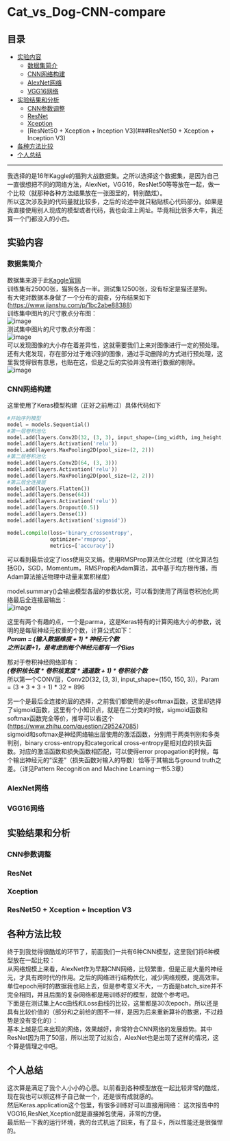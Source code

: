 # Cat_vs_Dog-CNN-compare
目录
---
* [实验内容](##实验内容)
    * [数据集简介](###数据集简介)
    * [CNN网络构建](###CNN网络构建)
    * [AlexNet网络](###AlexNet网络)
    * [VGG16网络](###VGG16网络)
* [实验结果和分析](##实验结果和分析)
    * [CNN参数调整](###CNN参数调整)
    * [ResNet](###ResNet)
    * [Xception](###Xception)
    * [ResNet50 + Xception + Inception V3](###ResNet50 + Xception + Inception V3)
* [各种方法比较](##各种方法比较)
* [个人总结](##个人总结)
***
我选择的是16年Kaggle的猫狗大战数据集。之所以选择这个数据集，是因为自己一直很想把不同的网络方法，AlexNet，VGG16，ResNet50等等放在一起，做一个比较（就那种各种方法结果放在一张图里的，特别酷炫）。</br>
所以这次涉及到的代码量就比较多，之后的论述中就只粘贴核心代码部分。如果是我直接使用别人现成的模型或者代码，我也会注上网址。毕竟相比很多大牛，我还算一个门都没入的小白。
## 实验内容
### 数据集简介
数据集来源于此[Kaggle官网](https://www.kaggle.com/c/dogs-vs-cats-redux-kernels-edition)</br>
训练集有25000张，猫狗各占一半。测试集12500张，没有标定是猫还是狗。</br>
有大佬对数据本身做了一个分布的调查，分布结果如下(https://www.jianshu.com/p/1bc2abe88388)</br>
训练集中图片的尺寸散点分布图：</br>
![image](https://github.com/Mr-strlen/Cat_vs_Dog-CNN-compare/blob/master/Images/scatter_diagram_train_dataset.png)</br>
测试集中图片的尺寸散点分布图：</br>
![image](https://github.com/Mr-strlen/Cat_vs_Dog-CNN-compare/blob/master/Images/scatter_diagram_test_dataset.png)</br>
可以发现图像的大小存在着差异性，这就需要我们上来对图像进行一定的预处理。</br>
还有大佬发现，存在部分过于难识别的图像，通过手动删除的方式进行预处理，这里我觉得很有意思，也贴在这，但是之后的实验并没有进行数据的剔除。</br>
![image](https://github.com/Mr-strlen/Cat_vs_Dog-CNN-compare/blob/master/Images/image_movement.png)
### CNN网络构建
这里使用了Keras模型构建（正好之前用过）具体代码如下</br>
```python
#开始序列模型
model = models.Sequential()
#第一层卷积池化
model.add(layers.Conv2D(32, (3, 3), input_shape=(img_width, img_height, 3)))
model.add(layers.Activation('relu'))
model.add(layers.MaxPooling2D(pool_size=(2, 2)))
#第二层卷积池化
model.add(layers.Conv2D(64, (3, 3)))
model.add(layers.Activation('relu'))
model.add(layers.MaxPooling2D(pool_size=(2, 2)))
#第三层全连接层
model.add(layers.Flatten())
model.add(layers.Dense(64))
model.add(layers.Activation('relu'))
model.add(layers.Dropout(0.5))
model.add(layers.Dense(1))
model.add(layers.Activation('sigmoid'))

model.compile(loss='binary_crossentropy',
              optimizer='rmsprop',
              metrics=['accuracy'])
```
可以看到最后设定了loss使用交叉熵，使用RMSProp算法优化过程（优化算法包括GD，SGD，Momentum，RMSProp和Adam算法，其中基于均方根传播，而Adam算法接近物理中动量来累积梯度）  
  
model.summary()会输出模型各层的参数状况，可以看到使用了两层卷积池化网络最后全连接层输出：  
![image](https://github.com/Mr-strlen/Cat_vs_Dog-CNN-compare/blob/master/Images/base_cnn_structure.png)  
  
这里有两个有趣的点，一个是parma，这是Keras特有的计算网络大小的参数，说明的是每层神经元权重的个数，计算公式如下：  
***Param = (输入数据维度 + 1) * 神经元个数***  
***之所以要+1，是考虑到每个神经元都有一个Bias***
  
那对于卷积神经网络即有：  
***(卷积核长度 * 卷积核宽度 * 通道数 + 1) * 卷积核个数***  
所以第一个CONV层，Conv2D(32, (3, 3), input_shape=(150, 150, 3))，Param = (3 * 3 * 3 + 1) * 32 = 896  
  
另一个是最后全连接的层的选择，之前我们都使用的是softmax函数，这里却选择了sigmoid函数，这里有个小知识点，就是在二分类的时候，sigmoid函数和softmax函数完全等价，推导可以看这个(https://www.zhihu.com/question/295247085)  
sigmoid和softmax是神经网络输出层使用的激活函数，分别用于两类判别和多类判别，binary cross-entropy和categorical cross-entropy是相对应的损失函数。对应的激活函数和损失函数相匹配，可以使得error propagation的时候，每个输出神经元的“误差”（损失函数对输入的导数）恰等于其输出与ground truth之差。（详见Pattern Recognition and Machine Learning一书5.3章）  


### AlexNet网络
### VGG16网络
## 实验结果和分析
### CNN参数调整
### ResNet
### Xception
### ResNet50 + Xception + Inception V3
## 各种方法比较
终于到我觉得很酷炫的环节了，前面我们一共有6种CNN模型，这里我们将6种模型放在一起比较：  
从网络规模上来看，AlexNet作为早期CNN网络，比较繁重，但是正是大量的神经元，才具有跨时代的作用。之后的网络进行结构优化，减少网络规模，提高效率。  单位epoch用时的数据我也贴上去，但是参考意义不大，一方面是batch_size并不完全相同，并且后面的复杂网络都是用训练好的模型，就做个参考吧。  
下面是在测试集上Acc曲线和Loss曲线的比较，这里都是30次epoch，所以还是具有比较价值的（部分和之前给的图不一样，是因为后来重新算补的数据，不过趋势是没有变化的）：  
基本上越是后来出现的网络，效果越好，非常符合CNN网络的发展趋势。其中ResNet因为用了50层，所以出现了过拟合，AlexNet也是出现了这样的情况，这个算是情理之中吧。  
## 个人总结
这次算是满足了我个人小小的心愿。以前看到各种模型放在一起比较非常的酷炫，现在我也可以照这样子自己做一个，还是很有成就感的。  
然后Keras.application这个包里，有很多训练好可以直接用网络：
这次报告中的VGG16,ResNet,Xception就是直接掉包使用，非常的方便。  
最后贴一下我的运行环境，我的台式机运了回来，有了显卡，所以性能还是很强悍的。  
